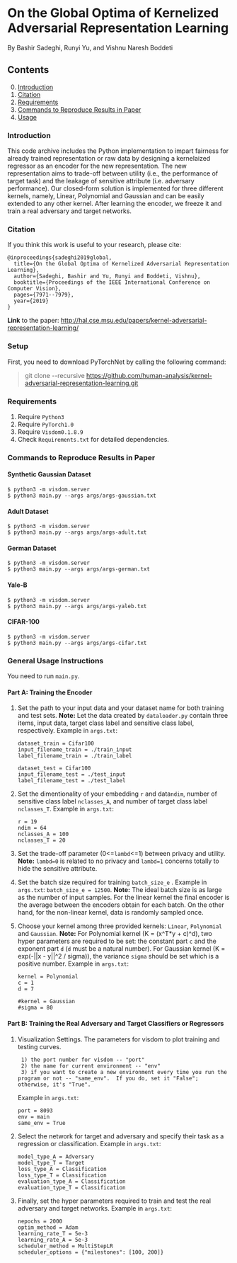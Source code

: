 # On the Global Optima of Kernelized Adversarial Representation Learning

By Bashir Sadeghi, Runyi Yu, and Vishnu Naresh Boddeti

## Contents
0. [Introduction](#introduction)
0. [Citation](#citation)
0. [Requirements](#requirements)
0. [Commands to Reproduce Results in Paper](#reproduce)
0. [Usage](#usage)

### Introduction

This code archive includes the Python implementation to impart fairness for
already trained representation or raw data by designing a kernelaized regressor as an encoder
for the new representation. The new representation aims to trade-off between utility
(i.e., the performance of target task) and the leakage of sensitive attribute (i.e. adversary performance).
Our closed-form solution is implemented for three different kernels, namely, Linear, Polynomial and Gaussian
and can be easily extended to any other kernel.
After learning the encoder, we freeze it and  train a real adversary and target networks.

### Citation

If you think this work is useful to your research, please cite:

    @inproceedings{sadeghi2019global,
      title={On the Global Optima of Kernelized Adversarial Representation Learning},
      author={Sadeghi, Bashir and Yu, Runyi and Boddeti, Vishnu},
      booktitle={Proceedings of the IEEE International Conference on Computer Vision},
      pages={7971--7979},
      year={2019}
    }

**Link** to the paper: http://hal.cse.msu.edu/papers/kernel-adversarial-representation-learning/

### Setup
First, you need to download PyTorchNet by calling the following command:
> git clone --recursive https://github.com/human-analysis/kernel-adversarial-representation-learning.git

### Requirements

1. Require `Python3`
2. Require `PyTorch1.0`
3. Require `Visdom0.1.8.9`
4. Check `Requirements.txt` for detailed dependencies.

### Commands to Reproduce Results in Paper
#### Synthetic Gaussian Dataset
~~~~
$ python3 -m visdom.server
$ python3 main.py --args args/args-gaussian.txt
~~~~

#### Adult Dataset
~~~~
$ python3 -m visdom.server
$ python3 main.py --args args/args-adult.txt
~~~~

#### German Dataset
~~~~
$ python3 -m visdom.server
$ python3 main.py --args args/args-german.txt
~~~~

#### Yale-B
~~~~
$ python3 -m visdom.server
$ python3 main.py --args args/args-yaleb.txt
~~~~

#### CIFAR-100
~~~~
$ python3 -m visdom.server
$ python3 main.py --args args/args-cifar.txt
~~~~

### General Usage Instructions
You need to run `main.py`.
#### Part A: Training the Encoder

1. Set the path to your input data and your dataset name for both training and test sets.
**Note:** Let the data created by `dataloader.py` contain three items, input data, target class label
and sensitive class label, respectively.
    Example in `args.txt`:
    ```
    dataset_train = Cifar100
    input_filename_train = ./train_input
    label_filename_train = ./train_label

    dataset_test = Cifar100
    input_filename_test = ./test_input
    label_filename_test = ./test_label
    ```

2. Set the dimentionality of your embedding `r` and data`ndim`, number of sensitive class label
    `nclasses_A`, and number of target class label `nclasses_T`.
    Example in `args.txt`:
    ```
    r = 19
    ndim = 64
    nclasses_A = 100
    nclasses_T = 20
    ```
3. Set the trade-off parameter (0<=`lambd`<=1) between privacy and utility.
**Note:** `lambd=0` is related to no privacy and `lambd=1` concerns totally
to hide the sensitive attribute.

4. Set the batch size required for training `batch_size_e` . Example in `args.txt`: `batch_size_e = 12500`.
**Note:** The ideal batch size is as large as the number of input samples.
 For the linear kernel the final encoder is the average between the encoders obtain for each batch.
 On the other hand, for the non-linear kernel, data is randomly sampled once.

5. Choose your kernel among three provided kernels: `Linear`, `Polynomial` and `Gaussian`.
**Note:** For Polynomial kernel (K = (x^T*y + c)^d), two hyper parameters are required to be set:
the constant part `c` and the exponent part `d` (`d` must be a natural number).
For Gaussian kernel (K = exp(-||x - y||^2 / sigma)), the variance  `sigma` should be set which is
a positive number.
    Example in `args.txt`:
    ```
   kernel = Polynomial
   c = 1
   d = 7

   #kernel = Gaussian
   #sigma = 80
   ```


#### Part B: Training the Real Adversary and Target Classifiers or Regressors

1. Visualization Settings.
The parameters for visdom to plot training and testing curves.

        1) the port number for visdom -- "port"
        2) the name for current environment -- "env"
        3) if you want to create a new environment every time you run the program or not -- "same_env".  If you do, set it "False"; otherwise, it's "True".

    Example in `args.txt`:
    ```
    port = 8093
    env = main
    same_env = True
    ```

2. Select the network for target and adversary and specify their task as a regression or classification.
Example in `args.txt`:
    ```
    model_type_A = Adversary
    model_type_T = Target
    loss_type_A = Classification
    loss_type_T = Classification
    evaluation_type_A = Classification
    evaluation_type_T = Classification
    ```

3. Finally, set the hyper parameters required to train and test the real adversary and target networks.
Example in `args.txt`:
    ```
    nepochs = 2000
    optim_method = Adam
    learning_rate_T = 5e-3
    learning_rate_A = 5e-3
    scheduler_method = MultiStepLR
    scheduler_options = {"milestones": [100, 200]}
    ```
